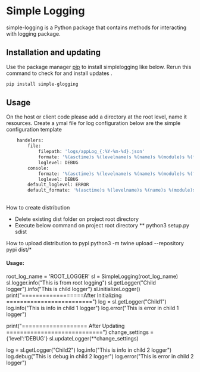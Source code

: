 # Simple Logging

simple-logging is a Python package that contains methods for interacting with logging package. 

## Installation and updating
Use the package manager [pip](https://pip.pypa.io/en/stable/) to install simplelogging like below. 
Rerun this command to check for and install  updates .
```bash
pip install simple-glogging
```

## Usage

On the host or client code please add a directory at the root level, name it resources.
Create a ymal file for log configuration
below are the simple configuration template

```bash
    handelers:
        file:
            filepath: 'logs/appLog_{:%Y-%m-%d}.json'
            formate: '%(asctime)s %(levelname)s %(name)s %(module)s %(funcName)s %(filename)s %(lineno)s %(message)s'
            loglevel: DEBUG
        console:
            formate: '%(asctime)s %(levelname)s %(name)s %(module)s %(funcName)s %(filename)s %(lineno)s %(message)s'
            loglevel: DEBUG
        default_loglevel: ERROR
        default_formate: '%(asctime)s %(levelname)s %(name)s %(module)s %(funcName)s %(filename)s %(lineno)s %(message)s'
```


##
How to create distribution
* Delete existing dist folder on project root directory
* Execute below command on project root directory
** python3 setup.py sdist

How to upload distribution to pypi
python3 -m twine upload --repository pypi dist/*

#### Usage:
root_log_name = 'ROOT_LOGGER'
sl = SimpleLogging(root_log_name)
sl.logger.info("This is from root logging")
sl.getLogger("Child logger").info("This is child logger")
sl.initializeLogger()
print("==================After Initializing =========================")
log = sl.getLogger("Child1")
log.info("This is info in child 1 logger")
log.error("This is error in child 1 logger")

print("=================== After Updating ============================")
change_settings = {'level':'DEBUG'}
sl.updateLogger(**change_settings)

log = sl.getLogger("Child2")
log.info("This is info in child 2 logger")
log.debug("This is debug in child 2 logger")
log.error("This is error in child 2 logger")


```
